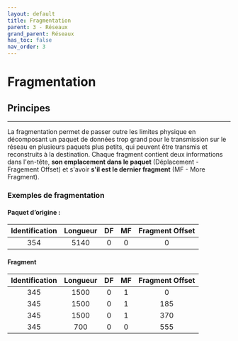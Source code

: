 ```yaml
---
layout: default
title: Fragmentation
parent: 3 - Réseaux
grand_parent: Réseaux
has_toc: false
nav_order: 3
---
```


# Fragmentation

## Principes

---

La fragmentation permet de passer outre les limites physique en décomposant un paquet de données trop grand pour le transmission sur le réseau en plusieurs paquets plus petits, qui peuvent être transmis et reconstruits à la destination. Chaque fragment contient deux informations dans l'en-tête, **son emplacement dans le paquet** (Déplacement - Fragement Offset) et s'avoir **s'il est le dernier fragment** (MF - More Fragment).

### Exemples de fragmentation

#### Paquet d’origine :

| Identification | Longueur | DF  | MF  | Fragment Offset |
| :------------: | :------: | :-: | :-: | :-------------: |
|      354       |   5140   |  0  |  0  |        0        |

#### Fragment

| Identification | Longueur | DF  | MF  | Fragment Offset |
| :------------: | :------: | :-: | :-: | :-------------: |
|      345       |   1500   |  0  |  1  |        0        |
|      345       |   1500   |  0  |  1  |       185       |
|      345       |   1500   |  0  |  1  |       370       |
|      345       |   700    |  0  |  0  |       555       |
